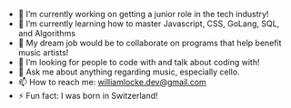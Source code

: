 - 🔭 I’m currently working on getting a junior role in the tech industry!
- 🌱 I’m currently learning how to master Javascript, CSS, GoLang, SQL, and Algorithms
- :office: My dream job would be to collaborate on programs that help benefit music artists!
- 🤔 I’m looking for people to code with and talk about coding with!
- 💬 Ask me about anything regarding music, especially cello.
- 📫 How to reach me: williamlocke.dev@gmail.com
- ⚡ Fun fact: I was born in Switzerland!
